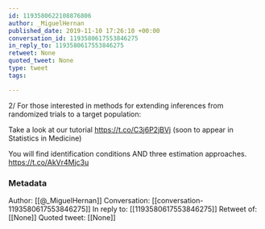 ```yaml
---
id: 1193580622108876806
author: _MiguelHernan
published_date: 2019-11-10 17:26:10 +00:00
conversation_id: 1193580617553846275
in_reply_to: 1193580617553846275
retweet: None
quoted_tweet: None
type: tweet
tags:

---
```


2/
For those interested in methods for extending inferences from randomized trials to a target population: 

Take a look at our tutorial
https://t.co/C3j6P2jBVj
(soon to appear in Statistics in Medicine)

You will find identification conditions AND three estimation approaches. https://t.co/AkVr4Mjc3u

### Metadata

Author: [[@_MiguelHernan]]
Conversation: [[conversation-1193580617553846275]]
In reply to: [[1193580617553846275]]
Retweet of: [[None]]
Quoted tweet: [[None]]
